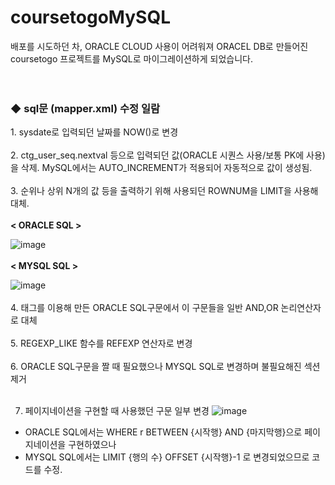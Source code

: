 # coursetogoMySQL
배포를 시도하던 차, ORACLE CLOUD 사용이 어려워져 ORACEL DB로 만들어진 coursetogo 프로젝트를 MySQL로 마이그레이션하게 되었습니다.
<BR><BR><BR>
<H3>◆ sql문 (mapper.xml) 수정 일람</H3>
1. sysdate로 입력되던 날짜를 NOW()로 변경 <BR><BR>
2. ctg_user_seq.nextval 등으로 입력되던 값(ORACLE 시퀀스 사용/보통 PK에 사용)을 삭제. MySQL에서는 AUTO_INCREMENT가 적용되어 자동적으로 값이 생성됨. 
 <BR><BR>
3. 순위나 상위 N개의 값 등을 출력하기 위해 사용되던 ROWNUM을 LIMIT을 사용해 대체.<BR> <BR> 
 <B> < ORACLE SQL > </B><BR>
  
![image](https://github.com/Paprika0290/coursetogoMySQL/assets/59499235/44c43add-fd7f-47c3-9640-3c478ca087b3)<br> <BR><B> < MYSQL SQL > </B><BR>

![image](https://github.com/Paprika0290/coursetogoMySQL/assets/59499235/f2379a95-54b7-4005-a63d-7a147ad74ce3)<br> 
 <BR>
4. <choose><when><otherwise> 태그를 이용해 만든 ORACLE SQL구문에서 이 구문들을 일반 AND,OR 논리연산자로 대체<BR><BR>
5. REGEXP_LIKE 함수를 REFEXP 연산자로 변경<BR><BR>
6. ORACLE SQL구문을 짤 때 필요했으나 MYSQL SQL로 변경하며 불필요해진 <![CDATA[]]> 섹션 제거<BR><BR>

7. 페이지네이션을 구현할 때 사용했던 구문 일부 변경
![image](https://github.com/Paprika0290/coursetogoMySQL/assets/59499235/865c9d4a-b8fa-44cd-a8df-01c6ab33c691) <br>
- ORACLE SQL에서는 WHERE r BETWEEN {시작행} AND {마지막행}으로 페이지네이션을 구현하였으나
- MYSQL SQL에서는 LIMIT {행의 수} OFFSET {시작행}-1 로 변경되었으므로 코드를 수정.<BR><BR>

